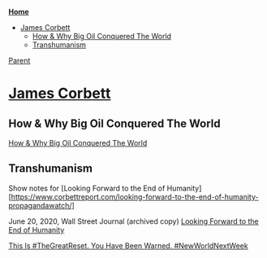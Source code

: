 <!-- START doctoc generated TOC please keep comment here to allow auto update -->
<!-- DON'T EDIT THIS SECTION, INSTEAD RE-RUN doctoc TO UPDATE -->
**[Home](#pages/blog/cv19/index)**

- [James Corbett](#james-corbett)
  - [How & Why Big Oil Conquered The World](#how--why-big-oil-conquered-the-world)
  - [Transhumanism](#transhumanism)

<!-- END doctoc generated TOC please keep comment here to allow auto update -->

[Parent](#pages/blog/cv19/people/index)

# [James Corbett](https://www.corbettreport.com/)


## How & Why Big Oil Conquered The World

[How & Why Big Oil Conquered The World](https://www.corbettreport.com/bigoil/)

## Transhumanism

Show notes for [Looking Forward to the End of Humanity][https://www.corbettreport.com/looking-forward-to-the-end-of-humanity-propagandawatch/]

June 20, 2020, Wall Street Journal (archived copy)
[Looking Forward to the End of Humanity](https://archive.is/elqlF#selection-2091.5-2094.0)


[This Is #TheGreatReset. You Have Been Warned. #NewWorldNextWeek](https://www.youtube.com/watch?v=8lh-HGcXE1Q)

<div class="video-view" data-id="QQxcuHF_QEM"></div>

<div class="video-view" data-id="EnF1PIHCYsw"></div>
